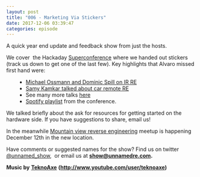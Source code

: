 ```yaml
---
layout: post
title: "006 - Marketing Via Stickers"
date: 2017-12-06 03:39:47
categories: episode
---
```

<p><span style="font-weight: 400;">A quick year end update and feedback show from just the hosts.</span></p> <p><span style="font-weight: 400;">We cover  the Hackaday</span> <a href= "https://hackaday.com/2017/11/12/hackaday-links-supercon-sunday/"><span style="font-weight: 400;"> Superconference</span></a> <span style="font-weight: 400;">where we handed out stickers (track us down to get one of the last few). Key highlights that Alvaro missed first hand were:</span></p> <div style="margin-left: 2em;"> <ul> <li style="font-weight: 400;"><a href= "https://www.youtube.com/watch?v=J2ggQaVpKAw"><span style= "font-weight: 400;">Michael Ossmann and Dominic Spill on IR RE</span></a></li> <li style="font-weight: 400;"><a href= "https://www.youtube.com/watch?v=RpD-yMcg4P4"><span style= "font-weight: 400;">Samy Kamkar talked about car remote RE</span></a></li> <li style="font-weight: 400;"><span style="font-weight: 400;">See many more talks</span> <a href= "https://www.youtube.com/watch?v=J2ggQaVpKAw&list=PL_tws4AXg7avnqg5rKvabaoykfJR0x21t"> <span style="font-weight: 400;">here</span></a></li> <li style="font-weight: 400;"><a href= "https://open.spotify.com/user/124211439/playlist/2N5JFUsL1FKuNvnWlii6ZJ?si=aO-o20t_S2KhKXgNYMAXGA&utm_content=buffer91bd9&utm_medium=social&utm_source=twitter.com&utm_campaign=buffer"> <span style="font-weight: 400;">Spotify playlist</span></a> <span style="font-weight: 400;">from the conference.</span></li> </ul> </div> <p><span style="font-weight: 400;">We talked briefly about the ask for resources for getting started on the hardware side. If you have suggestions to share, email us!</span></p> <p><span style="font-weight: 400;">In the meanwhile</span> <a href= "https://www.meetup.com/Mountain-View-Reverse-Engineering-Meetup/"><span style="font-weight: 400;"> Mountain view reverse engineering</span></a> <span style= "font-weight: 400;">meetup is happening December 12th in the new location.</span></p> <p><span style="font-weight: 400;">Have comments or suggested names for the show? Find us on twitter</span> <a href= "https://twitter.com/unnamed_show"><span style= "font-weight: 400;">@unnamed_show</span></a><span style= "font-weight: 400;">,  or email us at</span> <a href= "mailto:show@unnamedre.com"><strong>show@unnamedre.com</strong></a><strong>.</strong></p> <p><strong>Music by</strong> <a href= "http://www.teknoaxe.com"><strong>TeknoAxe</strong></a> <strong>(</strong><a href= "http://www.youtube.com/user/teknoaxe"><strong>http://www.youtube.com/user/teknoaxe</strong></a><strong>)</strong></p>